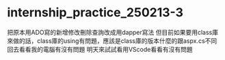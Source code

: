# internship_practice_250213-3

把原本用ADO寫的新增修改刪除查詢改成用dapper寫法
但目前如果要用class庫來做的話，class庫的using有問題，應該是class庫的版本什麼的跟aspx.cs不同
回去看看我的電腦有沒有問題
明天來試試看用VScode看看有沒有問題

